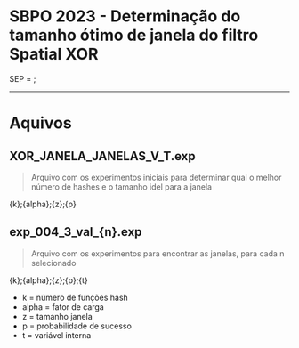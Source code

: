 # SBPO 2023 - Determinação do tamanho ótimo de janela do filtro Spatial XOR

SEP = ;

---
# Aquivos

## XOR_JANELA_JANELAS_V_T.exp
> Arquivo com os experimentos iniciais para determinar qual o melhor número de hashes e o tamanho idel para a janela

{k};{alpha};{z};{p}

## exp_004_3_val_{n}.exp
> Arquivo com os experimentos para encontrar as janelas, para cada n selecionado

{k};{alpha};{z};{p};{t}

- k = número de funções hash
- alpha = fator de carga
- z = tamanho janela
- p = probabilidade de sucesso
- t = variável interna
